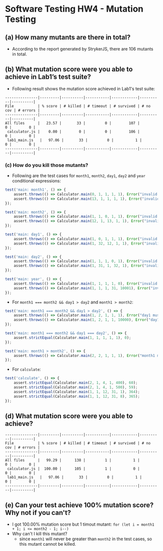# Software Testing HW4 - Mutation Testing

## (a) How many mutants are there in total?

* According to the report generated by StrykerJS, there are 106 mutants in total.

## (b) What mutation score were you able to achieve in Lab1’s test suite?

* Following result shows the mutation score achieved in Lab1's test suite:

```
---------------|---------|----------|-----------|------------|----------|----------|
File           | % score | # killed | # timeout | # survived | # no cov | # errors |
---------------|---------|----------|-----------|------------|----------|----------|
All files      |   23.57 |       33 |         0 |        107 |        0 |        0 |
 calculator.js |    0.00 |        0 |         0 |        106 |        0 |        0 |
 lab1_main.js   |   97.06 |       33 |         0 |          1 |        0 |        0 |
---------------|---------|----------|-----------|------------|----------|----------|
```

### (c) How do you kill those mutants?


* Following are the test cases for `month1`, `month2`, `day1`, `day2` and `year` conditional expressions:

```javascript
test('main: month1', () => {
    assert.throws(() => Calculator.main(0, 1, 1, 1, 1), Error("invalid month1"));
    assert.throws(() => Calculator.main(13, 1, 1, 1, 1), Error("invalid month1"));
});

test('main: month2', () => {
    assert.throws(() => Calculator.main(1, 1, 0, 1, 1), Error("invalid month2"));
    assert.throws(() => Calculator.main(12, 1, 13, 1, 1), Error("invalid month2"));
});

test('main: day1', () => {
    assert.throws(() => Calculator.main(1, 0, 1, 1, 1), Error("invalid day1"));
    assert.throws(() => Calculator.main(1, 32, 12, 1, 1), Error("invalid day1"));
});

test('main: day2', () => {
    assert.throws(() => Calculator.main(1, 1, 1, 0, 1), Error("invalid day2"));
    assert.throws(() => Calculator.main(1, 31, 1, 32, 1), Error("invalid day2"));
});

test('main: year', () => {
    assert.throws(() => Calculator.main(1, 1, 1, 1, 0), Error("invalid year"));
    assert.throws(() => Calculator.main(1, 1, 1, 31, 10001), Error("invalid year"));
});
```

* For `month1 === month2 && day1 > day2` and `month1 > month2`:

```javascript
test('main: month1 === month2 && day1 > day2', () => {
    assert.throws(() => Calculator.main(1, 2, 1, 1, 1), Error("day1 must be less than day2 if month1 is equal to month2"));
    assert.throws(() => Calculator.main(1, 2, 1, 1, 10000), Error("day1 must be less than day2 if month1 is equal to month2"));
});

test('main: month1 === month2 && day1 === day2', () => {
    assert.strictEqual(Calculator.main(1, 1, 1, 1, 1), 0);
});

test('main: month1 > month2', () => {
    assert.throws(() => Calculator.main(2, 2, 1, 1, 1), Error("month1 must be less than month2"));
});
```

* For `calculate`:

```javascript
test('calculate', () => {
    assert.strictEqual(Calculator.main(2, 1, 4, 1, 400), 60);
    assert.strictEqual(Calculator.main(2, 1, 4, 1, 500), 59);
    assert.strictEqual(Calculator.main(1, 1, 12, 31, 1), 364);
    assert.strictEqual(Calculator.main(1, 1, 12, 31, 8), 365);
});
```

## (d) What mutation score were you able to achieve?

```
---------------|---------|----------|-----------|------------|----------|----------|
File           | % score | # killed | # timeout | # survived | # no cov | # errors |
---------------|---------|----------|-----------|------------|----------|----------|
All files      |   99.29 |      138 |         1 |          1 |        0 |        0 |
 calculator.js |  100.00 |      105 |         1 |          0 |        0 |        0 |
 lab1_main.js   |   97.06 |       33 |         0 |          1 |        0 |        0 |
---------------|---------|----------|-----------|------------|----------|----------|
```

## (e) Can your test achieve 100% mutation score? Why not if you can't?

* I got 100.00% mutation score but 1 timout mutant: `for (let i = month1 + 1; i <= month2 - 1; i--)`
* Why can't I kill this mutant?
    * since `month1` will never be greater than `month2` in the test cases, so this mutant cannot be killed.